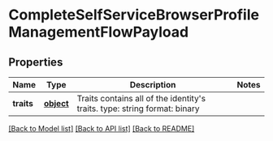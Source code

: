 # CompleteSelfServiceBrowserProfileManagementFlowPayload

## Properties
Name | Type | Description | Notes
------------ | ------------- | ------------- | -------------
**traits** | [**object**](.md) | Traits contains all of the identity&#39;s traits.  type: string format: binary | 

[[Back to Model list]](../README.md#documentation-for-models) [[Back to API list]](../README.md#documentation-for-api-endpoints) [[Back to README]](../README.md)


